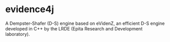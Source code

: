 # evidence4j
A Dempster-Shafer (D-S) engine based on eVidenZ, an efficient D-S engine developed in C++ by the LRDE (Epita Research and Development laboratory).
